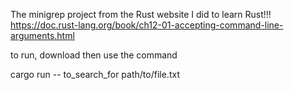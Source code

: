 The minigrep project from the Rust website I did to learn Rust!!!
https://doc.rust-lang.org/book/ch12-01-accepting-command-line-arguments.html

to run, download then use the command

cargo run -- to_search_for path/to/file.txt
